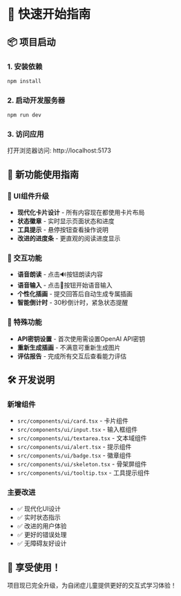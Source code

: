 # 🚀 快速开始指南

## 📦 项目启动

### 1. 安装依赖
```bash
npm install
```

### 2. 启动开发服务器
```bash
npm run dev
```

### 3. 访问应用
打开浏览器访问: http://localhost:5173

## 🎯 新功能使用指南

### 🎨 UI组件升级
- **现代化卡片设计** - 所有内容现在都使用卡片布局
- **状态徽章** - 实时显示页面状态和进度
- **工具提示** - 悬停按钮查看操作说明
- **改进的进度条** - 更直观的阅读进度显示

### 🔧 交互功能
- **语音朗读** - 点击🔊按钮朗读内容
- **语音输入** - 点击🎤按钮开始语音输入
- **个性化插画** - 提交回答后自动生成专属插画
- **智能倒计时** - 30秒倒计时，紧急状态提醒

### 🎪 特殊功能
- **API密钥设置** - 首次使用需设置OpenAI API密钥
- **重新生成插画** - 不满意可重新生成图片
- **评估报告** - 完成所有交互后查看能力评估

## 🛠️ 开发说明

### 新增组件
- `src/components/ui/card.tsx` - 卡片组件
- `src/components/ui/input.tsx` - 输入框组件
- `src/components/ui/textarea.tsx` - 文本域组件
- `src/components/ui/alert.tsx` - 提示组件
- `src/components/ui/badge.tsx` - 徽章组件
- `src/components/ui/skeleton.tsx` - 骨架屏组件
- `src/components/ui/tooltip.tsx` - 工具提示组件

### 主要改进
- ✅ 现代化UI设计
- ✅ 实时状态指示
- ✅ 改进的用户体验
- ✅ 更好的错误处理
- ✅ 无障碍友好设计

## 🎉 享受使用！

项目现已完全升级，为自闭症儿童提供更好的交互式学习体验！
